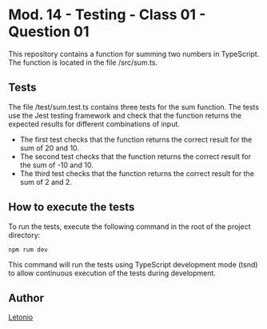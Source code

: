 # Mod. 14 - Testing - Class 01 - Question 01

This repository contains a function for summing two numbers in TypeScript. The function is located in the file /src/sum.ts.

## Tests

The file /test/sum.test.ts contains three tests for the sum function. The tests use the Jest testing framework and check that the function returns the expected results for different combinations of input.

-   The first test checks that the function returns the correct result for the sum of 20 and 10.
-   The second test checks that the function returns the correct result for the sum of -10 and 10.
-   The third test checks that the function returns the correct result for the sum of 2 and 2.

## How to execute the tests

To run the tests, execute the following command in the root of the project directory:

```
npm rum dev
```

This command will run the tests using TypeScript development mode (tsnd) to allow continuous execution of the tests during development.

## Author

[Letonio](https://github.com/lets2)
